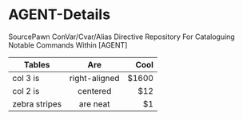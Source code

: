 # AGENT-Details
SourcePawn ConVar/Cvar/Alias Directive Repository For Cataloguing Notable Commands Within [AGENT]

<p align="center">
  
| Tables        | Are           | Cool  |
| ------------- |:-------------:| -----:|
| col 3 is      | right-aligned | $1600 |
| col 2 is      | centered      |   $12 |
| zebra stripes | are neat      |    $1 |
  
</p>
